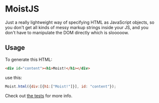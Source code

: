 # MoistJS

Just a really lightweight way of specifying HTML as JavaScript objects, so you don't get all kinds of messy markup strings inside your JS, and you don't have to manipulate the DOM directly which is slooooow.

## Usage

To generate this HTML:

```html
<div id="content"><h1>Moist!</h1></div>
```

use this:

```javascript
Moist.html({div:[{h1:["Moist!"]}], id: "content"});
```

Check out [the tests](https://github.com/markrendle/moist.js/blob/master/test/test.js) for more info.